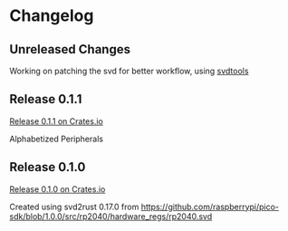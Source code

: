 # Changelog

## Unreleased Changes

Working on patching the svd for better workflow, using [svdtools](https://pypi.org/project/svdtools/)

## Release 0.1.1
[Release 0.1.1 on Crates.io](https://crates.io/crates/rp2040-pac/0.1.1)

Alphabetized Peripherals

## Release 0.1.0
[Release 0.1.0 on Crates.io](https://crates.io/crates/rp2040-pac/0.1.0)

Created using svd2rust 0.17.0 from https://github.com/raspberrypi/pico-sdk/blob/1.0.0/src/rp2040/hardware_regs/rp2040.svd
